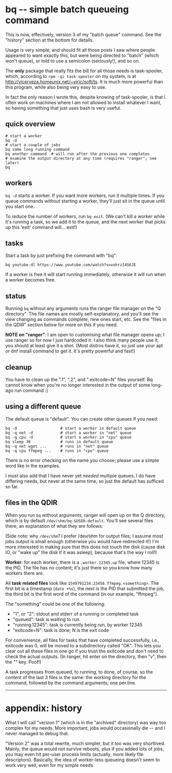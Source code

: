 # bq -- simple batch queueing command

This is now, effectively, version 3 of my "batch queue" command.  See the
"history" section at the bottom for details.

Usage is very simple, and should fit all those posts I saw where people
appeared to want exactly this, but were being directed to "batch" (which won't
queue), or told to use a semicolon (seriously!), and so on.

The **only** package that really fits the bill for all those needs is
task-spooler, which, according to `rpm -qi task-spooler` on my system, is at
<http://vicerveza.homeunix.net/~viric/soft/ts>.  It is much more powerful than
this program, while also being very easy to use.

In fact the only reason I wrote this, despite knowing of task-spooler, is that
I often work on machines where I am not allowed to install whatever I want, so
having something that just uses bash is very useful.

## quick overview

    # start a worker
    bq -d
    # start a couple of jobs
    bq some long running command
    bq another command  # will run after the previous one completes
    # examine the output directory at any time (requires "ranger"; see later)
    bq

## workers

`bq -d` starts a worker.  If you want more workers, run it multiple times.  If
you queue commands without starting a worker, they'll just sit in the queue
until you start one.

To reduce the number of workers, run `bq exit`.  (We can't kill a worker while
it's running a task, so we add it to the queue, and the next worker that picks
up this 'exit' command will... exit!)

## tasks

Start a task by just prefixing the command with "bq":

    bq youtube-dl https://www.youtube.com/watch?v=vohrz14S6JE

If a worker is free it will start running immediately, otherwise it will run
when a worker becomes free.

## status

Running `bq` without any arguments runs the ranger file manager on the "Q
directory".  The file names are mostly self-explanatory, and you'll see the
view changing as commands complete, new ones start, etc.  See the "files in
the QDIR" section below for more on this if you need.

**NOTE on "ranger"**: I am open to customising what file manager opens up; I
use ranger so for now I just hardcoded it.  I also think many people use it,
you should at least give it a shot.  (Most distros have it, so just use your
apt or dnf install command to get it.  It's pretty powerful and fast!)

## cleanup

You have to clean up the ".1", ".2", and ".exitcode=N" files yourself.  Bq cannot
know when you're no longer interested in the output of some long-ago run
command :)

## using a different queue

The default queue is "default".  You can create other queues if you need:

    bq -d                   # start a worker in default queue
    bq -q net -d            # start a worker in "net" queue
    bq -q cpu -d            # start a worker in "cpu" queue
    bq sleep 30             # runs in default queue
    bq -q net wget ...      # runs in "net" queue
    bq -q cpu ffmpeg ...    # runs in "cpu" queue

There is no error checking on the name you choose; please use a simple word
like in the examples.

I must also add that I have never yet *needed* multiple queues.  I do have
differing needs, but never at the same time, so just the default has sufficed
so far.

## files in the QDIR

When you run `bq` without arguments, ranger will open up on the Q directory,
which is by default `/dev/shm/bq-$USER-default`.  You'll see several files
there; an explanation of what they are follows:

(Side note: why `/dev/shm`?  I prefer /dev/shm for output files; I assume most
jobs output is small enough (otherwise you would have redirected it!) I'm more
interested in making sure that this does not touch the disk (cause disk IO, or
"wake up" the disk if it was asleep), because that's the way I roll!)

**Worker**: for each worker, there is a `.worker.12345.up` file, where 12345
is the PID.  The file has no content; it's just there so you know how many
workers there are.

All **task related files** look like `1549791234.23456.ffmpeg.<something>`.
The first bit is a timestamp (`date +%s`), the next is the PID that submitted
the job, the third bit is the first word of the command (in our example,
"ffmpeg").

The "something" could be one of the following:

*   "1", or "2": stdout and stderr of a running or completed task
*   "queued": task is waiting to run
*   "running.12345": task is currently being run, by worker 12345
*   "exitcode=N": task is done; N is the exit code

For convenience, all files for tasks that have completed successfully, i.e.,
exitcode was 0, will be moved to a subdirectory called "OK".  This lets you
clear out all these files in one go if you trust the exitcode and don't need
to check the actual outputs.  (In ranger, hit enter on the directory, then
"v", then the "<delete>" key.  Poof!)

A task progresses from queued, to running, to done, of course, so the
*content* of the last 3 files is the same: the working directory for the
command, followed by the command arguments; one per line.

----

# appendix: history

What I will call "version 1" (which is in the "archived" directory) was way
too complex for my needs.  More important, jobs would occasionally die -- and
I never managed to debug that.

"Version 2" was a total rewrite, much simpler, but it too was very shortlived.
Mainly, the queue would not survive reboots, plus if you added lots of jobs,
you may even hit per-user process limits (actually, more likely file
descriptors).  Basically, the idea of worker-less queueing doesn't seem to
work very well, even for my simple needs.
